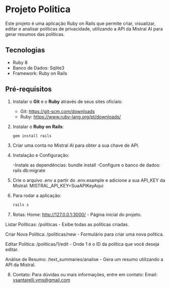 # Projeto Politica

Este projeto é uma aplicação Ruby on Rails que permite criar, visualizar, editar e analisar políticas de privacidade, utilizando a API da Mistral AI para gerar resumos das políticas.

## Tecnologias

- Ruby 8
- Banco de Dados: Sqlite3
- Framework: Ruby on Rails

## Pré-requisitos

1. Instalar o **Git** e o **Ruby** através de seus sites oficiais:
   - Git: https://git-scm.com/downloads
   - Ruby: https://www.ruby-lang.org/pt/downloads/
   
2. Instalar o **Ruby on Rails**:
   ```bash
   gem install rails

3. Criar uma conta no Mistral AI para obter a sua chave de API.

4. Instalação e Configuração:

   -Instale as dependências: bundle install
   -Configure o banco de dados: rails db:migrate

5. Crie o arquivo .env a partir do .env.example e adicione a sua API_KEY da Mistral: MISTRAL_API_KEY=SuaAPIKeyAqui

6. Para rodar a aplicação:
   ```bash
   rails s

7. Rotas:
  Home: http://127.0.0.1:3000/ - Página inicial do projeto.

  Listar Políticas: /politicas - Exibe todas as políticas criadas.

  Criar Nova Política: /politicas/new - Formulário para criar uma nova política.

  Editar Política: /politicas/1/edit - Onde 1 é o ID da política que você deseja editar.

  Análise de Resumo: /text_summaries/analise - Gera um resumo utilizando a API da Mistral.

8. Contato:
   Para dúvidas ou mais informações, entre em contato:
     Email: vsantarelli.vms@gmail.com




